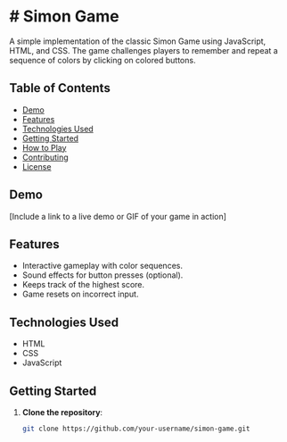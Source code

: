 # # Simon Game

A simple implementation of the classic Simon Game using JavaScript, HTML, and CSS. The game challenges players to remember and repeat a sequence of colors by clicking on colored buttons.

## Table of Contents

- [Demo](#demo)
- [Features](#features)
- [Technologies Used](#technologies-used)
- [Getting Started](#getting-started)
- [How to Play](#how-to-play)
- [Contributing](#contributing)
- [License](#license)

## Demo

[Include a link to a live demo or GIF of your game in action]

## Features

- Interactive gameplay with color sequences.
- Sound effects for button presses (optional).
- Keeps track of the highest score.
- Game resets on incorrect input.

## Technologies Used

- HTML
- CSS
- JavaScript

## Getting Started

1. **Clone the repository**:
   ```bash
   git clone https://github.com/your-username/simon-game.git
